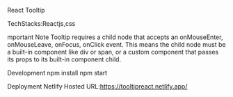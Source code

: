 React Tooltip

TechStacks:Reactjs,css

mportant Note
Tooltip requires a child node that accepts an onMouseEnter, onMouseLeave, onFocus, onClick event. This means the child node must be a built-in component like div or span, or a custom component that passes its props to its built-in component child.

Development
npm install
npm start

Deployment
Netlify
Hosted URL:https://tooltipreact.netlify.app/
